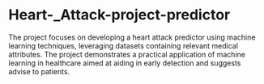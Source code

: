 # Heart-_Attack-project-predictor
The project focuses on developing a heart attack predictor using machine learning techniques, leveraging  datasets containing relevant medical attributes. The project demonstrates a practical application of machine learning in healthcare aimed at aiding in early detection and suggests advise to patients.
